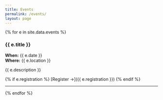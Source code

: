 ```yaml
---
title: Events
permalink: /events/
layout: page
---
```


{% for e in site.data.events %}
### {{ e.title }}
**When:** {{ e.date }}  
**Where:** {{ e.location }}

{{ e.description }}

{% if e.registration %}
[Register →]({{ e.registration }})
{% endif %}

---
{% endfor %}
